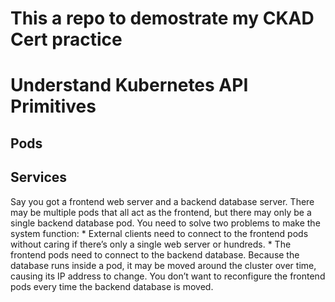 # This a repo to demostrate my CKAD Cert practice


# Understand Kubernetes API Primitives

## Pods

## Services

Say you got a frontend web server and a backend database server. There may be multiple pods that all act as the frontend, but there may only be a single backend database pod. You need to solve two problems to make the system function:
	* External clients need to connect to the frontend pods without caring if there’s
	only a single web server or hundreds.
	* The frontend pods need to connect to the backend database. Because the database
	runs inside a pod, it may be moved around the cluster over time, causing
	its IP address to change. You don’t want to reconfigure the frontend pods every
	time the backend database is moved.
